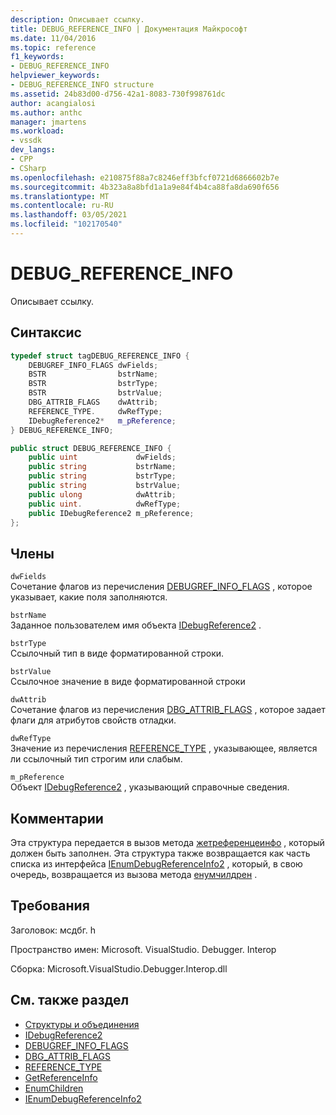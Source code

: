 ```yaml
---
description: Описывает ссылку.
title: DEBUG_REFERENCE_INFO | Документация Майкрософт
ms.date: 11/04/2016
ms.topic: reference
f1_keywords:
- DEBUG_REFERENCE_INFO
helpviewer_keywords:
- DEBUG_REFERENCE_INFO structure
ms.assetid: 24b83d00-d756-42a1-8083-730f998761dc
author: acangialosi
ms.author: anthc
manager: jmartens
ms.workload:
- vssdk
dev_langs:
- CPP
- CSharp
ms.openlocfilehash: e210875f88a7c8246eff3bfcf0721d6866602b7e
ms.sourcegitcommit: 4b323a8a8bfd1a1a9e84f4b4ca88fa8da690f656
ms.translationtype: MT
ms.contentlocale: ru-RU
ms.lasthandoff: 03/05/2021
ms.locfileid: "102170540"
---
```

# <a name="debug_reference_info"></a>DEBUG_REFERENCE_INFO
Описывает ссылку.

## <a name="syntax"></a>Синтаксис

```cpp
typedef struct tagDEBUG_REFERENCE_INFO {
    DEBUGREF_INFO_FLAGS dwFields;
    BSTR                bstrName;
    BSTR                bstrType;
    BSTR                bstrValue;
    DBG_ATTRIB_FLAGS    dwAttrib;
    REFERENCE_TYPE.     dwRefType;
    IDebugReference2*   m_pReference;
} DEBUG_REFERENCE_INFO;
```

```csharp
public struct DEBUG_REFERENCE_INFO {
    public uint             dwFields;
    public string           bstrName;
    public string           bstrType;
    public string           bstrValue;
    public ulong            dwAttrib;
    public uint.            dwRefType;
    public IDebugReference2 m_pReference;
};
```

## <a name="members"></a>Члены
`dwFields`\
Сочетание флагов из перечисления [DEBUGREF_INFO_FLAGS](../../../extensibility/debugger/reference/debugref-info-flags.md) , которое указывает, какие поля заполняются.

`bstrName`\
Заданное пользователем имя объекта [IDebugReference2](../../../extensibility/debugger/reference/idebugreference2.md) .

`bstrType`\
Ссылочный тип в виде форматированной строки.

`bstrValue`\
Ссылочное значение в виде форматированной строки

`dwAttrib`\
Сочетание флагов из перечисления [DBG_ATTRIB_FLAGS](../../../extensibility/debugger/reference/dbg-attrib-flags.md) , которое задает флаги для атрибутов свойств отладки.

`dwRefType`\
Значение из перечисления [REFERENCE_TYPE](../../../extensibility/debugger/reference/reference-type.md) , указывающее, является ли ссылочный тип строгим или слабым.

`m_pReference`\
Объект [IDebugReference2](../../../extensibility/debugger/reference/idebugreference2.md) , указывающий справочные сведения.

## <a name="remarks"></a>Комментарии
Эта структура передается в вызов метода [жетреференцеинфо](../../../extensibility/debugger/reference/idebugreference2-getreferenceinfo.md) , который должен быть заполнен. Эта структура также возвращается как часть списка из интерфейса [IEnumDebugReferenceInfo2](../../../extensibility/debugger/reference/ienumdebugreferenceinfo2.md) , который, в свою очередь, возвращается из вызова метода [енумчилдрен](../../../extensibility/debugger/reference/idebugreference2-enumchildren.md) .

## <a name="requirements"></a>Требования
Заголовок: мсдбг. h

Пространство имен: Microsoft. VisualStudio. Debugger. Interop

Сборка: Microsoft.VisualStudio.Debugger.Interop.dll

## <a name="see-also"></a>См. также раздел
- [Структуры и объединения](../../../extensibility/debugger/reference/structures-and-unions.md)
- [IDebugReference2](../../../extensibility/debugger/reference/idebugreference2.md)
- [DEBUGREF_INFO_FLAGS](../../../extensibility/debugger/reference/debugref-info-flags.md)
- [DBG_ATTRIB_FLAGS](../../../extensibility/debugger/reference/dbg-attrib-flags.md)
- [REFERENCE_TYPE](../../../extensibility/debugger/reference/reference-type.md)
- [GetReferenceInfo](../../../extensibility/debugger/reference/idebugreference2-getreferenceinfo.md)
- [EnumChildren](../../../extensibility/debugger/reference/idebugreference2-enumchildren.md)
- [IEnumDebugReferenceInfo2](../../../extensibility/debugger/reference/ienumdebugreferenceinfo2.md)
